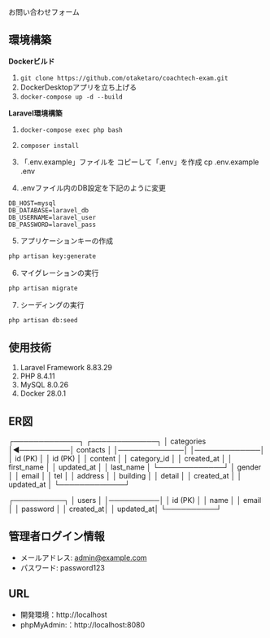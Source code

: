 お問い合わせフォーム

## 環境構築
**Dockerビルド**
1. `git clone https://github.com/otaketaro/coachtech-exam.git`
2. DockerDesktopアプリを立ち上げる
3. `docker-compose up -d --build`

**Laravel環境構築**
1. `docker-compose exec php bash`
2. `composer install`
3. 「.env.example」ファイルを コピーして「.env」を作成
    cp .env.example .env

4. .envファイル内のDB設定を下記のように変更
``` text
DB_HOST=mysql
DB_DATABASE=laravel_db
DB_USERNAME=laravel_user
DB_PASSWORD=laravel_pass
```
5. アプリケーションキーの作成
``` bash
php artisan key:generate
```

6. マイグレーションの実行
``` bash
php artisan migrate
```

7. シーディングの実行
``` bash
php artisan db:seed
```

## 使用技術
1. Laravel Framework 8.83.29
2. PHP 8.4.11
3. MySQL 8.0.26
4. Docker 28.0.1


## ER図
┌─────────────┐           ┌─────────────┐
│  categories │◄──────────│   contacts  │
│─────────────│           │─────────────│
│ id (PK)     │           │ id (PK)     │
│ content     │           │ category_id │
│ created_at  │           │ first_name  │
│ updated_at  │           │ last_name   │
└─────────────┘           │ gender      │
                          │ email       │
                          │ tel         │
                          │ address     │
                          │ building    │
                          │ detail      │
                          │ created_at  │
                          │ updated_at  │
                          └─────────────┘

┌──────────┐
│  users   │
│──────────│
│ id (PK)  │
│ name     │
│ email    │
│ password │
│ created_at│
│ updated_at│
└──────────┘

## 管理者ログイン情報
- メールアドレス: admin@example.com
- パスワード: password123


## URL
- 開発環境：http://localhost
- phpMyAdmin:：http://localhost:8080